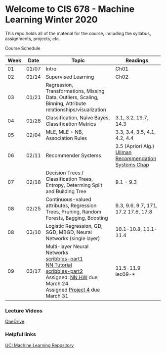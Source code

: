 # Welcome to CIS 678 - Machine Learning Winter 2020

This repo holds all of the material for the course, including
the syllabus, assignments, projects, etc.

Course Schedule

| Week | Date  | Topic | Readings |
| ---- | ----- | ----- | -------- |
|  01  | 01/07 | Intro                            | Ch01 |
|  02  | 01/14 | Supervised Learning              | Ch02 |
|  03  | 01/21 | Regression, Transformations, Missing Data, Outliers, Scaling, Binning, Attribute relationships/visualization | | 
|  04  | 01/28 | Classification, Naive Bayes, Classification Metrics | 3.1, 3.2, 19.7, 14.3 |
|  05  | 02/04 | MLE, MLE + NB, Association Rules | 3.3, 3.4, 3.5, 4.1, 4.2, 4.4 |
|  06  | 02/11 | Recommender Systems | 3.5 (Apriori Alg.) [Ullman Recommendation Systems Chap](http://infolab.stanford.edu/~ullman/mmds/ch9.pdf) |
|  07  | 02/18 | Decision Trees / Classification Trees, Entropy, Determing Split and Building Tree | 9.1 - 9.3 |
|  08  | 02/25 | Continuous-valued attributes, Regression Trees, Pruning, Random Forests, Bagging, Boosting | 9.3, 9.6, 9.7, 171, 17.2 17.6, 17.8 |
|  08  | 03/10 | Logistic Regression, GD, SGD, MBGD, Neural Networks (single layer) | 10.1-10.8, 11.1-11.4 |
|  09  | 03/17 | Multi-layer Neural Networks <br> [scribbles-part1](scribbles/lec09-a.pdf) <br> [NN Tutorial](misc/tutorial_NeuralNetwork.pdf) <br> [scribbles-part2](scribbles/lec09-c.pdf) <br> Assigned: [NN HW](hw-nn.pdf) due March 24 <br> Assigned [Project 4](project4/project4.pdf) due March 31 | 11.5-11.9 <br> lec09-* |

### Lecture Videos
[OneDrive](https://gvsu5-my.sharepoint.com/:f:/g/personal/carrieer_gvsu_edu/Ep6PnjOoJmxJkynQ4OIaL3UB2jHbS4ZC9iUS2xRi3MV_ZQ?e=kgrqUl)

### Helpful links
[UCI Machine Learning Repository](https://archive.ics.uci.edu/ml/index.php)

